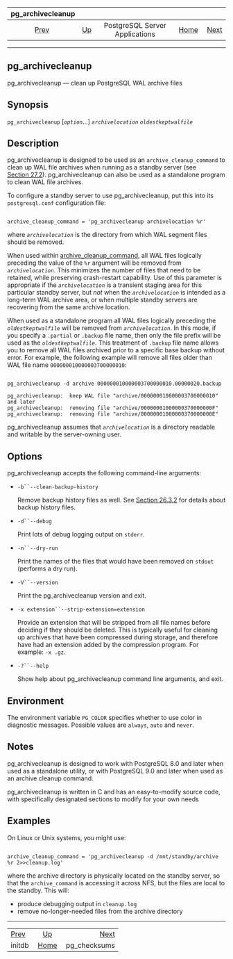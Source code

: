 <!--?xml version="1.0" encoding="UTF-8" standalone="no"?-->

|         pg\_archivecleanup        |                                                              |                                |                                                       |                                              |
| :-------------------------------: | :----------------------------------------------------------- | :----------------------------: | ----------------------------------------------------: | -------------------------------------------: |
| [Prev](app-initdb.html "initdb")  | [Up](reference-server.html "PostgreSQL Server Applications") | PostgreSQL Server Applications | [Home](index.html "PostgreSQL 17devel Documentation") |  [Next](app-pgchecksums.html "pg_checksums") |

***

[]()

## pg\_archivecleanup

pg\_archivecleanup — clean up PostgreSQL WAL archive files

## Synopsis

`pg_archivecleanup` \[*`option`*...] *`archivelocation`* *`oldestkeptwalfile`*

## Description

pg\_archivecleanup is designed to be used as an `archive_cleanup_command` to clean up WAL file archives when running as a standby server (see [Section 27.2](warm-standby.html "27.2. Log-Shipping Standby Servers")). pg\_archivecleanup can also be used as a standalone program to clean WAL file archives.

To configure a standby server to use pg\_archivecleanup, put this into its `postgresql.conf` configuration file:

```

archive_cleanup_command = 'pg_archivecleanup archivelocation %r'
```

where *`archivelocation`* is the directory from which WAL segment files should be removed.

When used within [archive\_cleanup\_command](runtime-config-wal.html#GUC-ARCHIVE-CLEANUP-COMMAND), all WAL files logically preceding the value of the `%r` argument will be removed from *`archivelocation`*. This minimizes the number of files that need to be retained, while preserving crash-restart capability. Use of this parameter is appropriate if the *`archivelocation`* is a transient staging area for this particular standby server, but *not* when the *`archivelocation`* is intended as a long-term WAL archive area, or when multiple standby servers are recovering from the same archive location.

When used as a standalone program all WAL files logically preceding the *`oldestkeptwalfile`* will be removed from *`archivelocation`*. In this mode, if you specify a `.partial` or `.backup` file name, then only the file prefix will be used as the *`oldestkeptwalfile`*. This treatment of `.backup` file name allows you to remove all WAL files archived prior to a specific base backup without error. For example, the following example will remove all files older than WAL file name `000000010000003700000010`:

```

pg_archivecleanup -d archive 000000010000003700000010.00000020.backup

pg_archivecleanup:  keep WAL file "archive/000000010000003700000010" and later
pg_archivecleanup:  removing file "archive/00000001000000370000000F"
pg_archivecleanup:  removing file "archive/00000001000000370000000E"
```

pg\_archivecleanup assumes that *`archivelocation`* is a directory readable and writable by the server-owning user.

## Options

pg\_archivecleanup accepts the following command-line arguments:

*   `-b``--clean-backup-history`

    Remove backup history files as well. See [Section 26.3.2](continuous-archiving.html#BACKUP-BASE-BACKUP "26.3.2. Making a Base Backup") for details about backup history files.

*   `-d``--debug`

    Print lots of debug logging output on `stderr`.

*   `-n``--dry-run`

    Print the names of the files that would have been removed on `stdout` (performs a dry run).

*   `-V``--version`

    Print the pg\_archivecleanup version and exit.

*   `-x extension``--strip-extension=extension`

    Provide an extension that will be stripped from all file names before deciding if they should be deleted. This is typically useful for cleaning up archives that have been compressed during storage, and therefore have had an extension added by the compression program. For example: `-x .gz`.

*   `-?``--help`

    Show help about pg\_archivecleanup command line arguments, and exit.

## Environment

The environment variable `PG_COLOR` specifies whether to use color in diagnostic messages. Possible values are `always`, `auto` and `never`.

## Notes

pg\_archivecleanup is designed to work with PostgreSQL 8.0 and later when used as a standalone utility, or with PostgreSQL 9.0 and later when used as an archive cleanup command.

pg\_archivecleanup is written in C and has an easy-to-modify source code, with specifically designated sections to modify for your own needs

## Examples

On Linux or Unix systems, you might use:

```

archive_cleanup_command = 'pg_archivecleanup -d /mnt/standby/archive %r 2>>cleanup.log'
```

where the archive directory is physically located on the standby server, so that the `archive_command` is accessing it across NFS, but the files are local to the standby. This will:

*   produce debugging output in `cleanup.log`
*   remove no-longer-needed files from the archive directory

***

|                                   |                                                              |                                              |
| :-------------------------------- | :----------------------------------------------------------: | -------------------------------------------: |
| [Prev](app-initdb.html "initdb")  | [Up](reference-server.html "PostgreSQL Server Applications") |  [Next](app-pgchecksums.html "pg_checksums") |
| initdb                            |     [Home](index.html "PostgreSQL 17devel Documentation")    |                                pg\_checksums |
